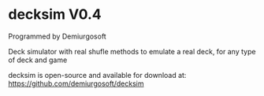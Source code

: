 decksim V0.4
============
Programmed by Demiurgosoft

Deck simulator with real shufle methods to emulate a real deck, for any type of deck and game

decksim is open-source and available for download at:
https://github.com/demiurgosoft/decksim
